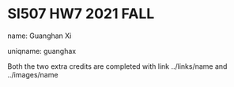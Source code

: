 # SI507 HW7 2021 FALL
name: Guanghan Xi 

uniqname: guanghax

Both the two extra credits are completed with link ../links/name and ../images/name
